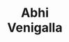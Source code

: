 ---
layout: page
title: <b>Abhi</b> <br> Venigalla 
description: Mosaic.ML
img: assets/img/abhi.jpg
redirect: https://twitter.com/abhi_venigalla
importance: 6
category: panelist
---